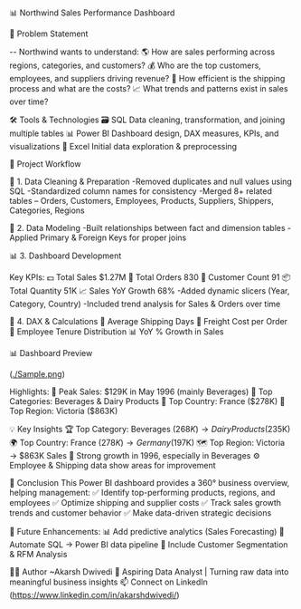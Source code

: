 📊 Northwind Sales Performance Dashboard

🧩 Problem Statement

-- Northwind wants to understand:
🌎 How are sales performing across regions, categories, and customers?
💰 Who are the top customers, employees, and suppliers driving revenue?
🚚 How efficient is the shipping process and what are the costs?
📈 What trends and patterns exist in sales over time?


🛠 Tools & Technologies
🗃 SQL	Data cleaning, transformation, and joining multiple tables
📊 Power BI	Dashboard design, DAX measures, KPIs, and visualizations
📑 Excel	Initial data exploration & preprocessing


🚀 Project Workflow

🧹 1. Data Cleaning & Preparation
-Removed duplicates and null values using SQL
-Standardized column names for consistency
-Merged 8+ related tables – Orders, Customers, Employees, Products, Suppliers, Shippers, Categories, Regions


🧩 2. Data Modeling
-Built relationships between fact and dimension tables
-Applied Primary & Foreign Keys for proper joins


📊 3. Dashboard Development

Key KPIs:
💵 Total Sales	$1.27M
🧾 Total Orders	830
👥 Customer Count	91
📦 Total Quantity	51K
📈 Sales YoY Growth	68%
-Added dynamic slicers (Year, Category, Country)
-Included trend analysis for Sales & Orders over time


🧮 4. DAX & Calculations
📅 Average Shipping Days
🚢 Freight Cost per Order
👔 Employee Tenure Distribution
📊 YoY % Growth in Sales


📊 Dashboard Preview

([./Sample.png](https://github.com/Akarsh-dwivedi-7/Northwind-Sales-Analytics/blob/main/Sample.png))

Highlights:
🔹 Peak Sales: $129K in May 1996 (mainly Beverages)
🔹 Top Categories: Beverages & Dairy Products
🔹 Top Country: France ($278K)
🔹 Top Region: Victoria ($863K)


💡 Key Insights
🏆 Top Category: Beverages ($268K) → Dairy Products ($235K)
🌍 Top Country: France ($278K) → Germany ($197K)
🗺 Top Region: Victoria → $863K Sales
📅 Strong growth in 1996, especially in Beverages
⚙ Employee & Shipping data show areas for improvement


🧭 Conclusion
This Power BI dashboard provides a 360° business overview, helping management:
✅ Identify top-performing products, regions, and employees
✅ Optimize shipping and supplier costs
✅ Track sales growth trends and customer behavior
✅ Make data-driven strategic decisions


🔮 Future Enhancements: 
📊 Add predictive analytics (Sales Forecasting)
🔁 Automate SQL → Power BI data pipeline
👥 Include Customer Segmentation & RFM Analysis


👨‍💻 Author
 ~Akarsh Dwivedi
💼 Aspiring Data Analyst | Turning raw data into meaningful business insights
📫 Connect on LinkedIn (https://www.linkedin.com/in/akarshdwivedi/)
